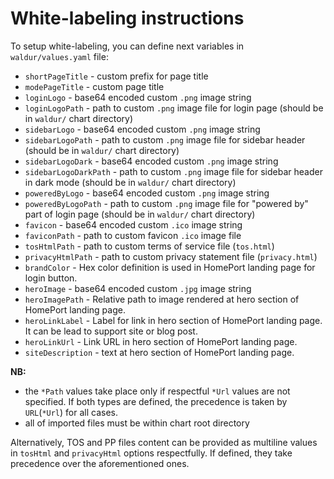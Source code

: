 # White-labeling instructions

To setup white-labeling, you can define next variables in `waldur/values.yaml` file:

* `shortPageTitle` - custom prefix for page title
* `modePageTitle` - custom page title
* `loginLogo` - base64 encoded custom `.png` image string
* `loginLogoPath` - path to custom `.png` image file
    for login page (should be in `waldur/` chart directory)
* `sidebarLogo` - base64 encoded custom `.png` image string
* `sidebarLogoPath` - path to custom `.png` image file
    for sidebar header (should be in `waldur/` chart directory)
* `sidebarLogoDark` - base64 encoded custom `.png` image string
* `sidebarLogoDarkPath` - path to custom `.png` image file
    for sidebar header in dark mode (should be in `waldur/` chart directory)
* `poweredByLogo` - base64 encoded custom `.png` image string
* `poweredByLogoPath` - path to custom `.png` image file
    for "powered by" part of login page (should be in `waldur/` chart directory)
* `favicon` - base64 encoded custom `.ico` image string
* `faviconPath` - path to custom favicon `.ico` image file
* `tosHtmlPath` - path to custom terms of service file (`tos.html`)
* `privacyHtmlPath` - path to custom privacy statement file (`privacy.html`)
* `brandColor` - Hex color definition is used in HomePort landing page for login button.
* `heroImage` - base64 encoded custom `.jpg` image string
* `heroImagePath` - Relative path to image rendered at hero section of HomePort landing page.
* `heroLinkLabel` - Label for link in hero section of HomePort landing page. It can be lead to support site or blog post.
* `heroLinkUrl` - Link URL in hero section of HomePort landing page.
* `siteDescription` - text at hero section of HomePort landing page.

**NB:**

* the `*Path` values take place only if respectful `*Url` values are not specified.
    If both types are defined, the precedence is taken by `URL`(`*Url`) for all cases.
* all of imported files must be within chart root directory

Alternatively, TOS and PP files content can be provided as multiline values in `tosHtml` and `privacyHtml` options respectfully.
If defined, they take precedence over the aforementioned ones.
